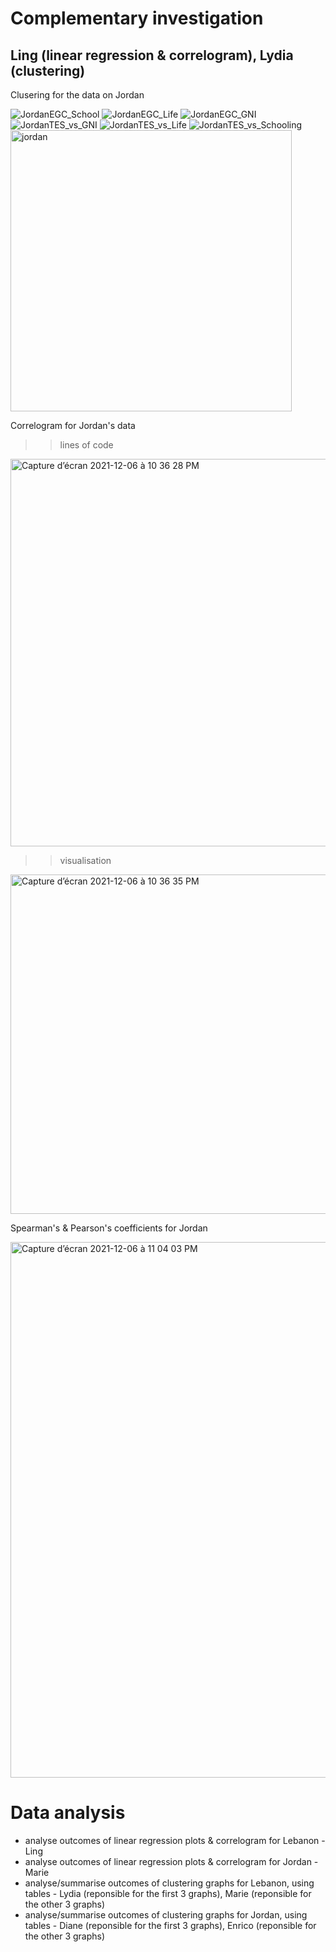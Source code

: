 # Complementary investigation
## Ling (linear regression & correlogram), Lydia (clustering)

Clusering for the data on Jordan

![JordanEGC_School](https://user-images.githubusercontent.com/92082534/144684163-f5f4bf20-897b-43b9-b854-810dd25f8819.png)
![JordanEGC_Life](https://user-images.githubusercontent.com/92082534/144684165-6fd03fae-8a2e-482c-931f-f1047867857e.png)
![JordanEGC_GNI](https://user-images.githubusercontent.com/92082534/144684166-835177e5-9c34-4546-8f97-21f218c27de1.png)
![JordanTES_vs_GNI](https://user-images.githubusercontent.com/92082534/144684169-2bfd857b-bf5a-4252-83bd-7156e5414b46.png)
![JordanTES_vs_Life](https://user-images.githubusercontent.com/92082534/144684172-0cc0adf5-a4dd-4c0d-a0e6-67650c67bf29.png)
![JordanTES_vs_Schooling](https://user-images.githubusercontent.com/92082534/144684174-380738a6-814c-4d14-9baa-f02f3f85adf7.png)
<img width="450" alt="jordan" src="https://user-images.githubusercontent.com/92082534/144684175-232d58ed-b0f3-4433-a266-263e154ac806.png">

Correlogram for Jordan's data
>> lines of code
<img width="620" alt="Capture d’écran 2021-12-06 à 10 36 28 PM" src="https://user-images.githubusercontent.com/93673467/144934381-e31dbd8b-6dec-4d2b-815e-541e281c5371.png">

>> visualisation
<img width="543" alt="Capture d’écran 2021-12-06 à 10 36 35 PM" src="https://user-images.githubusercontent.com/93673467/144934399-878fa5af-cf49-4d9d-8e50-fcf522713972.png">

Spearman's & Pearson's coefficients for Jordan

<img width="857" alt="Capture d’écran 2021-12-06 à 11 04 03 PM" src="https://user-images.githubusercontent.com/93673467/144937047-2c3bc7ec-8528-4d62-96e5-44e4e245da24.png">


# Data analysis
+ analyse outcomes of linear regression plots & correlogram for Lebanon - Ling
+ analyse outcomes of linear regression plots & correlogram for Jordan - Marie
+ analyse/summarise outcomes of clustering graphs for Lebanon, using tables - Lydia (reponsible for the first 3 graphs), Marie (reponsible for the other 3 graphs)
+ analyse/summarise outcomes of clustering graphs for Jordan, using tables - Diane (reponsible for the first 3 graphs), Enrico (reponsible for the other 3 graphs)
